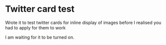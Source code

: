 Twitter card test
=================

Wrote it to test twitter cards for inline display of images before I realised you had to apply for them to work

I am waiting for it to be turned on.
